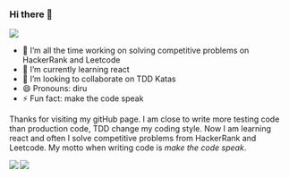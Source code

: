 ### Hi there 👋
![](https://visitor-badge.laobi.icu/badge?page_id=darielrll.visitor-badge)

- 🔭 I’m all the time working on solving competitive problems on HackerRank and Leetcode
- 🌱 I’m currently learning react
- 👯 I’m looking to collaborate on TDD Katas
- 😄 Pronouns: diru
- ⚡ Fun fact: make the code speak
<!--
- 🤔 I’m looking for help with ...
- 💬 Ask me about ... 
- 📫 How to reach me: ... 
- More info to enrich this readme:
 - https://github.com/Zachpocalypse/github-readme-stats/blob/master/docs/readme_es.md
 - https://betterprogramming.pub/3-steps-to-improve-your-github-overview-page-950c64d4d465
-->

Thanks for visiting my gitHub page. 
I am close to write more testing code than production code, TDD change my coding style. Now I am learning react and often I solve competitive problems from HackerRank and Leetcode. My motto when writing code is *make the code speak*. 

<img src="https://github-readme-stats.vercel.app/api/top-langs?username=darielrll&show_icons=true&locale=en&layout=compact&hide=html&langs_count=6&theme=radical&hide_border=true" align="left">
<img src="https://github-readme-stats-mrdulin.vercel.app/api?username=darielrll&count_private=true&show_icons=true&hide_border=true&show_icons=true&theme=radical&layout=compact" align="left">



